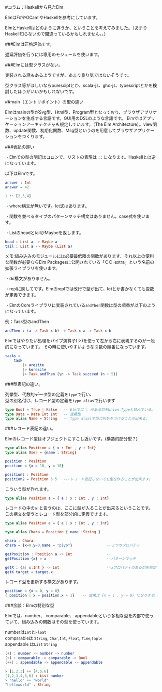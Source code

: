 #コラム：Haskellから見たElm

ElmはF#やOCamlやHaskellを参考にしています。

ElmとHaskellはどのように違うか、ということを考えてみました。（あまりHaskell知らないので間違っているかもしれません。。）

###Elmは正格評価です。

遅延評価を行うには専用のモジュールを使います。

###Elmには型クラスがない。

実装される話もあるようですが、あまり乗り気ではないそうです。

型クラス等がほしいならpuresciptとか、scala-js、ghc-js、typescriptとかを検討したほうがいいかもしれないです。

##main（エントリポイント）の型の違い

Elmはmainの型がSvg型、Html型、Program型となっており、ブラウザアプリケーションを生成する言語です。GUI用のDSLのような言語です。
Elmではアプリケーションアーキテクチャも規定しています。（The Elm Architecture）。view関数、update関数、初期化関数、Msg型というのを用意してブラウザアプリケーションをつくります。


###表記の違い

・Elmでの型の明記はコロンで、リストの表現は `::` になります。Haskellとは逆になっています。

以下はElmです。

```elm
answer : Int
answer = 42

1 :: [2,3,4]
```

・where構文が無いです。let式はあります。

・関数を並べるタイプのパターンマッチ構文はありません。case式を使います。

・ListのheadとtailがMaybeを返します。

```elm
head : List a -> Maybe a
tail : List a -> Maybe (List a)
```

メモ:組み込みのモジュールには必要最低限の関数があります、それ以上の便利な関数が必要ならElm Packagesに公開されている「○○-extra」という名前の拡張ライブラリを使います。

・do構文がありません。

・replに関してです。Elmのreplでは改行で型が出て、letとか書かなくても変数が定義できます。

・ElmのCoreライブラリに実装されている`andThen`関数は型の順番が以下のようになっています。

例：Task型のandThen

```elm
andThen : (a -> Task x b) -> Task x a -> Task x b
```

Elmではやりたい処理をパイプ演算子(|>)を使って左から右に表現するのが一般的になっています。
その時に使いやすいような引数の順番になっています。

```elm
tasks =
    task
        |> aresite
        |> koresite
        |> Task.andThen (\n -> Task.succeed (n + 5))
```

###型表記の違い。

列挙型、代数的データ型の定義を`type`で行い、  
型の別名付け、レコード型の定義を`type alias`で行います

```elm
type Bool = True | False   -- Elmでは | がある型をUnion Typeと読んでいる。
type Data = Data Int Int   -- 直積型
type alias Name = String   -- type aliasで型に別名をつけることが出来る。
```

###レコード表記の違い。

Elmのレコード型はオブジェクトにすこし近いです。(構造的部分型？)

```elm
type alias Position = { x : Int , y : Int}  
type alias User = {name : String}             

position : Position
position = {x = 10, y = 10}  

position2 : Position
position2 = Position 5 5   ---レコード表記しないでも型を作ることが出来ます。
```


こういう型が作れます。

```elm
type alias Position a = { a | x : Int , y : Int}

```

レコードの中の`a|`と言うのは、ここに型が入ることが出来るということです。
この構文を使うとレコード型を部分的に定義できます。

```elm
type alias Position a = { a | x : Int , y : Int}

type alias Chara = Position { name :String }

chara : Chara
chara = {x=0,y=0,name = "piyo"}                --３つのプロパティ

getPosition : Position a -> Int                --
getPosition {x} = x                            --パターンマッチ

getX : {a| x:Int } -> Int                      --xプロパティのある型を指定
getX target = target.x

```

レコード型を更新する構文があります。

```elm
position = {x = 0, y = 0}
{ position | x = position.x + 1}　  -- 結果は {x = 1 , y = 0} になります。 x = x + 1 みたいなものです。
```

###余談：Elmの特別な型

Elmでは、number、 comparable、 appendableという多相な型を内部で使っていて、組み込みの関数はその型を使っています。

numberは`Int`と`Float`  
comparableは `String`, `Char`,`Int`, `Float`, `Time`,`taple`  
appendable は`List` `String`  

```elm
(+) : number -> number -> number
(<) : comparable -> comparable -> Bool
(++) : appendable -> appendable -> appendable
```

```elm
> [1,2,3] ++ [4,5,6]
[1,2,3,4,5,6] : List number
> "hello" ++ "world"
"helloworld" : String
```
